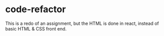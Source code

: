 # code-refactor
This is a redo of an assignment, but the HTML is done in react, instead of basic HTML &amp; CSS front end.
